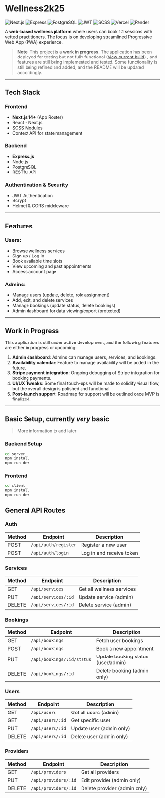 # Wellness2k25
![Next.js](https://img.shields.io/badge/Next.js-000?style=for-the-badge&logo=next.js&logoColor=white)
![Express](https://img.shields.io/badge/Express.js-000?style=for-the-badge&logo=express&logoColor=white)
![PostgreSQL](https://img.shields.io/badge/PostgreSQL-316192?style=for-the-badge&logo=postgresql&logoColor=white)
![JWT](https://img.shields.io/badge/JWT-000?style=for-the-badge&logo=jsonwebtokens&logoColor=white)
![SCSS](https://img.shields.io/badge/SCSS-cc6699?style=for-the-badge&logo=sass&logoColor=white)
![Vercel](https://img.shields.io/badge/Vercel-000?style=for-the-badge&logo=vercel&logoColor=white)
![Render](https://img.shields.io/badge/Render-46E3B7?style=for-the-badge&logo=render&logoColor=black)

A **web-based wellness platform** where users can book 1:1 sessions with vetted practitioners. The focus is on developing streamlined Progressive Web App (PWA) experience.

> **Note**: This project is a **work in progress**. The application has been deployed for testing but not fully functional ([View current build](https://wellness2k25-709t2okqz-connorwotkowiczs-projects.vercel.app/bookings)) , and features are still being implemented and tested. Some functionality is still being refined and added, and the README will be updated accordingly.

---

## Tech Stack

### Frontend
- **Next.js 14+** (App Router)
- React - Next.js
- SCSS Modules 
- Context API for state management

### Backend
- **Express.js**
- Node.js
- PostgreSQL 
- RESTful API

### Authentication & Security
- JWT Authentication
- Bcrypt 
- Helmet & CORS middleware 

---

## Features

### Users:
- Browse wellness services
- Sign up / Log in
- Book available time slots
- View upcoming and past appointments
- Access account page

### Admins:
- Manage users (update, delete, role assignment)
- Add, edit, and delete services
- Manage bookings (update status, delete bookings)
- Admin dashboard for data viewing/export (protected)

---

## Work in Progress

This application is still under active development, and the following features are either in progress or upcoming:

1. **Admin dashboard**: Admins can manage users, services, and bookings. 
2. **Availability calendar**: Feature to manage availability will be added in the future.
3. **Stripe payment integration**: Ongoing debugging of Stripe integration for booking payments.
4. **UI/UX Tweaks**: Some final touch-ups will be made to solidify visual flow, but the overall design is polished and functional.
5. **Post-launch support**: Roadmap for support will be outlined once MVP is finalized.

---

## Basic Setup, currently *very* basic
>More information to add later

### Backend Setup
```bash
cd server
npm install
npm run dev
```

### Frontend
```bash
cd client
npm install
npm run dev
```


## General API Routes

### Auth

| Method | Endpoint             | Description              |
|--------|----------------------|--------------------------|
| POST   | `/api/auth/register` | Register a new user      |
| POST   | `/api/auth/login`    | Log in and receive token |

### Services

| Method | Endpoint             | Description                |
|--------|----------------------|----------------------------|
| GET    | `/api/services`      | Get all wellness services  |
| PUT    | `/api/services/:id`  | Update service (admin)     |
| DELETE | `/api/services/:id`  | Delete service (admin)     |

### Bookings

| Method | Endpoint             | Description                     |
|--------|----------------------|---------------------------------|
| GET    | `/api/bookings`       | Fetch user bookings             |
| POST   | `/api/bookings`       | Book a new appointment          |
| PUT    | `/api/bookings/:id/status` | Update booking status (user/admin) |
| DELETE | `/api/bookings/:id`   | Delete booking (admin only)     |

### Users

| Method | Endpoint             | Description              |
|--------|----------------------|--------------------------|
| GET    | `/api/users`          | Get all users (admin)    |
| GET    | `/api/users/:id`      | Get specific user        |
| PUT    | `/api/users/:id`      | Update user (admin only) |
| DELETE | `/api/users/:id`      | Delete user (admin only) |

### Providers

| Method | Endpoint               | Description                        |
|--------|------------------------|------------------------------------|
| GET    | `/api/providers`        | Get all providers                  |
| PUT    | `/api/providers/:id`    | Edit provider (admin only)         |
| DELETE | `/api/providers/:id`    | Delete provider (admin only)       |
